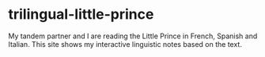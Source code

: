 # trilingual-little-prince

My tandem partner and I are reading the Little Prince in French, Spanish and Italian. This site shows my interactive linguistic notes based on the text.

